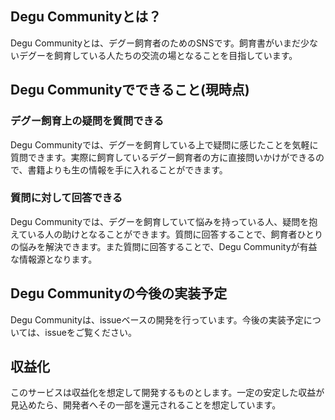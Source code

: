 ## Degu Communityとは？
Degu Communityとは、デグー飼育者のためのSNSです。飼育書がいまだ少ないデグーを飼育している人たちの交流の場となることを目指しています。

## Degu Communityでできること(現時点)

### デグー飼育上の疑問を質問できる
Degu Communityでは、デグーを飼育している上で疑問に感じたことを気軽に質問できます。実際に飼育しているデグー飼育者の方に直接問いかけができるので、書籍よりも生の情報を手に入れることができます。

### 質問に対して回答できる
Degu Communityでは、デグーを飼育していて悩みを持っている人、疑問を抱えている人の助けとなることができます。質問に回答することで、飼育者ひとりの悩みを解決できます。また質問に回答することで、Degu Communityが有益な情報源となります。

## Degu Communityの今後の実装予定
Degu Communityは、issueベースの開発を行っています。今後の実装予定については、issueをご覧ください。

## 収益化
このサービスは収益化を想定して開発するものとします。一定の安定した収益が見込めたら、開発者へその一部を還元されることを想定しています。
